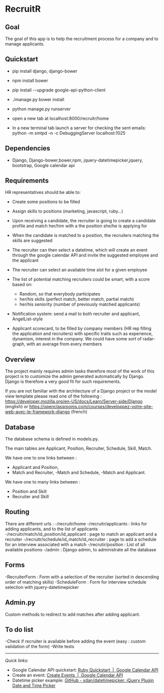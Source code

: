 # RecruitR

## Goal
The goal of this app is to help the recruitment process for a company and to manage applicants.

## Quickstart

- pip install django, django-bower
- npm install bower
- pip install --upgrade google-api-python-client
- ./manage.py bower install

- python manage.py runserver

- open a new tab at localhost:8000/recruitr/home

- In a new terminal tab launch a server for checking the sent emails: 
python -m smtpd -n -c DebuggingServer localhost:1025

## Dependencies

- Django, Django-bower,bower,npm, jquery-datetimepicker,jquery, bootstrap, Google calendar api

## Requirements

HR representatives should be able to:
- Create some positions to be filled
- Assign skills to positions (marketing, javascript, ruby…)
- Upon receiving a candidate, the recruiter is going to create a candidate profile and match her/him with a the position she/he is applying for
- When the candidate is matched to a position, the recruiters matching the skills are suggested
- The recruiter can then select a datetime, which will create an event through the google calendar API and invite the suggested employee and the applicant

- The recruiter can select an available time slot for a given employee
- The list of potential matching recruiters could be smart, with a score based on:
  - Random, so that everybody participates
  - her/his skills (perfect match, better match, partial match)
  - her/his seniority (number of previously matched applicants)
- Notification system: send a mail to both recruiter and applicant, AngelList-style
- Applicant scorecard, to be filled by company members (HR rep filling the application and recruiters) with specific traits such as experience, dynamism, interest in the company. We could have some sort of radar-graph, with an average from every members

## Overview

The project mainly requires admin tasks therefore most of the work of this project is to customize the admin generated automatically by Django. Django is therefore a very good fit for such requirements.

If you are not familiar with the architecture of a Django project or the model view template please read one of the following : https://developer.mozilla.org/en-US/docs/Learn/Server-side/Django (english) or https://openclassrooms.com/courses/developpez-votre-site-web-avec-le-framework-django (french)



## Database

The database schema is defined in models.py.

The main tables are Applicant, Position, Recruiter, Schedule, Skill, Match.

We have one to one links between :
- Applicant and Position, 
- Match and Recruiter, 
-Match and Schedule,
-Match and Applicant. 

We have one to many links between :
- Position and Skill 
- Recruiter and Skill

## Routing

There are  different urls :
-/recruitr/home
-/recruitr/applicants : links for adding applicants, and to the list of applicants
-/recruitr/match/id_position/id_applicant : page to match an applicant and a recruiter
-/recruitr/schedule/id_match/id_recruiter : page to add a schedule for an interview associated with a match
-/recrutir/position : List of all available positions
-/admin : Django admin, to administrate all the database

## Forms 

-RecruiterForm : Form with a selection of the recruiter (sorted in descending order of matching skills)
-ScheduleForm : Form for interview schedule selection with jquery-datetimepicker

## Admin.py

Custom methods to redirect to add matches after adding applicant.

## To do list

-Check if recruiter is available before adding the event (easy : custom validation of the form)
-Write tests
- - - -

_Quick links:_
- Google Calendar API quickstart: [Ruby Quickstart  |  Google Calendar API](https://developers.google.com/google-apps/calendar/quickstart/ruby)
- Create an event: [Create Events  |  Google Calendar API](https://developers.google.com/google-apps/calendar/create-events)
- Datetime picker example: [GitHub - xdan/datetimepicker: jQuery Plugin Date and Time Picker](https://github.com/xdan/datetimepicker)


